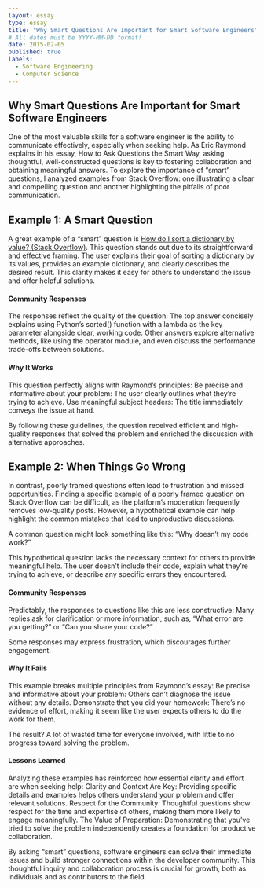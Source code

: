 ```yaml
---
layout: essay
type: essay
title: "Why Smart Questions Are Important for Smart Software Engineers"
# All dates must be YYYY-MM-DD format!
date: 2015-02-05
published: true
labels:
  - Software Engineering
  - Computer Science
---
```


## Why Smart Questions Are Important for Smart Software Engineers

One of the most valuable skills for a software engineer is the ability to communicate effectively, especially when seeking help. As Eric Raymond explains in his essay, How to Ask Questions the Smart Way, asking thoughtful, well-constructed questions is key to fostering collaboration and obtaining meaningful answers. To explore the importance of “smart” questions, I analyzed examples from Stack Overflow: one illustrating a clear and compelling question and another highlighting the pitfalls of poor communication.

## Example 1: A Smart Question
A great example of a “smart” question is [How do I sort a dictionary by value? (Stack Overflow)](https://stackoverflow.com/questions/613183/how-do-i-sort-a-dictionary-by-value). This question stands out due to its straightforward and effective framing.
The user explains their goal of sorting a dictionary by its values, provides an example dictionary, and clearly describes the desired result. This clarity makes it easy for others to understand the issue and offer helpful solutions.

#### Community Responses
The responses reflect the quality of the question:
The top answer concisely explains using Python’s sorted() function with a lambda as the key parameter alongside clear, working code.
Other answers explore alternative methods, like using the operator module, and even discuss the performance trade-offs between solutions.

#### Why It Works
This question perfectly aligns with Raymond’s principles:
Be precise and informative about your problem: The user clearly outlines what they’re trying to achieve.
Use meaningful subject headers: The title immediately conveys the issue at hand.

By following these guidelines, the question received efficient and high-quality responses that solved the problem and enriched the discussion with alternative approaches.


## Example 2: When Things Go Wrong

In contrast, poorly framed questions often lead to frustration and missed opportunities. Finding a specific example of a poorly framed question on Stack Overflow can be difficult, as the platform’s moderation frequently removes low-quality posts. However, a hypothetical example can help highlight the common mistakes that lead to unproductive discussions.

A common question might look something like this:
“Why doesn’t my code work?”

This hypothetical question lacks the necessary context for others to provide meaningful help. The user doesn’t include their code, explain what they’re trying to achieve, or describe any specific errors they encountered.

#### Community Responses
Predictably, the responses to questions like this are less constructive:
Many replies ask for clarification or more information, such as, “What error are you getting?” or “Can you share your code?”

Some responses may express frustration, which discourages further engagement.

#### Why It Fails
This example breaks multiple principles from Raymond’s essay:
Be precise and informative about your problem: Others can’t diagnose the issue without any details.
Demonstrate that you did your homework: There’s no evidence of effort, making it seem like the user expects others to do the work for them.

The result? A lot of wasted time for everyone involved, with little to no progress toward solving the problem.

#### Lessons Learned
Analyzing these examples has reinforced how essential clarity and effort are when seeking help:
Clarity and Context Are Key: Providing specific details and examples helps others understand your problem and offer relevant solutions.
Respect for the Community: Thoughtful questions show respect for the time and expertise of others, making them more likely to engage meaningfully.
The Value of Preparation: Demonstrating that you’ve tried to solve the problem independently creates a foundation for productive collaboration.

By asking “smart” questions, software engineers can solve their immediate issues and build stronger connections within the developer community. This thoughtful inquiry and collaboration process is crucial for growth, both as individuals and as contributors to the field.

